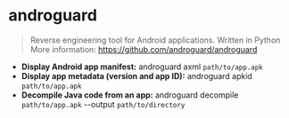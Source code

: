 # androguard
> Reverse engineering tool for Android applications. Written in Python
> More information: <https://github.com/androguard/androguard>
- **Display Android app manifest:**
androguard axml `path/to/app.apk`
- **Display app metadata (version and app ID):**
androguard apkid `path/to/app.apk`
- **Decompile Java code from an app:**
androguard decompile `path/to/app.apk` --output `path/to/directory`

